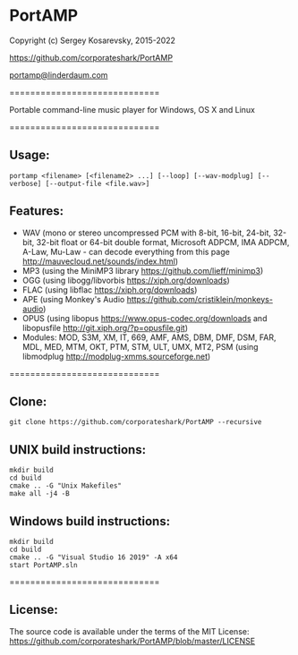 PortAMP
=======

Copyright (c) Sergey Kosarevsky, 2015-2022

https://github.com/corporateshark/PortAMP

portamp@linderdaum.com

=============================

Portable command-line music player for Windows, OS X and Linux

=============================

Usage:
------

```
portamp <filename> [<filename2> ...] [--loop] [--wav-modplug] [--verbose] [--output-file <file.wav>]
```

Features:
---------

* WAV (mono or stereo uncompressed PCM with 8-bit, 16-bit, 24-bit, 32-bit, 32-bit float or 64-bit double format, Microsoft ADPCM, IMA ADPCM, A-Law, Mu-Law - can decode everything from this page http://mauvecloud.net/sounds/index.html)
* MP3 (using the MiniMP3 library https://github.com/lieff/minimp3)
* OGG (using libogg/libvorbis https://xiph.org/downloads)
* FLAC (using libflac https://xiph.org/downloads)
* APE (using Monkey's Audio https://github.com/cristiklein/monkeys-audio)
* OPUS (using libopus https://www.opus-codec.org/downloads and libopusfile http://git.xiph.org/?p=opusfile.git)
* Modules: MOD, S3M, XM, IT, 669, AMF, AMS, DBM, DMF, DSM, FAR, MDL, MED, MTM, OKT, PTM, STM, ULT, UMX, MT2, PSM (using libmodplug http://modplug-xmms.sourceforge.net)

=============================

Clone:
------------------------

```
git clone https://github.com/corporateshark/PortAMP --recursive
```

UNIX build instructions:
------------------------

```
mkdir build
cd build
cmake .. -G "Unix Makefiles"
make all -j4 -B
```

Windows build instructions:
---------------------------

```
mkdir build
cd build
cmake .. -G "Visual Studio 16 2019" -A x64
start PortAMP.sln
```

=============================


License:
--------

The source code is available under the terms of the MIT License: https://github.com/corporateshark/PortAMP/blob/master/LICENSE

